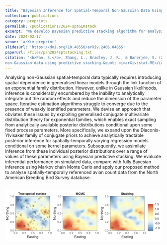 ```yaml
---
title: "Bayesian Inference for Spatial-Temporal Non-Gaussian Data Using Predictive Stacking"
collection: publications
category: preprints
permalink: /publications/2024-sptGLMstack
excerpt: 'We develop Bayesian predictive stacking algorithm for analysis of non-Gaussian geospatial data.'
date: 2024-02-17
venue: 'arXiv preprint'
slidesurl: 'https://doi.org/10.48550/arXiv.2406.04655'
paperurl: /files/pan2024sptstacking.txt
citation: '<b>Pan, S.</b>, Zhang, L., Bradley, J. R., & Banerjee, S. (2024). &quot;Bayesian inference for spatial-temporal
non-Gaussian data using predictive stacking.&quot; <i>arXiv:stat.ME</i>.'
---
```


Analysing non-Gaussian spatial-temporal data typically requires introducing spatial dependence in generalised linear models through the link function of an exponential family distribution. However, unlike in Gaussian likelihoods, inference is considerably encumbered by the inability to analytically integrate out the random effects and reduce the dimension of the parameter space. Iterative estimation algorithms struggle to converge due to the presence of weakly identified parameters. We devise an approach that obviates these issues by exploiting generalised conjugate multivariate distribution theory for exponential families, which enables exact sampling from analytically available posterior distributions conditional upon some fixed process parameters. More specifically, we expand upon the Diaconis-Ylvisaker family of conjugate priors to achieve analytically tractable posterior inference for spatially-temporally varying regression models conditional on some kernel parameters. Subsequently, we assimilate inference from these individual posterior distributions over a range of values of these parameters using Bayesian predictive stacking. We evaluate inferential performance on simulated data, compare with fully Bayesian inference using Markov chain Monte Carlo and apply our proposed method to analyse spatially-temporally referenced avian count data from the North American Breeding Bird Survey database.

<br/><img src='/images/surfaceplots.png'>
